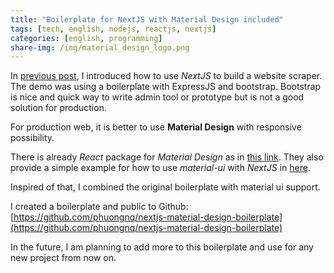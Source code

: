 ```yaml
---
title: "Boilerplate for NextJS with Material Design included"
tags: [tech, english, nodejs, reactjs, nextjs]
categories: [english, programming]
share-img: /img/material_design_logo.png
---
```


In [previous post](https://phuongnq.me/2018-01-27-web-scraper-with-nextjs/), I introduced how to use *NextJS* to build a website scraper. The demo was using a boilerplate with ExpressJS and bootstrap. Bootstrap is nice and quick way to write admin tool or prototype but is not a good solution for production.

For production web, it is better to use **Material Design** with responsive possibility.

There is already *React* package for *Material Design* as in [this link](http://www.material-ui.com/#/). They also provide a simple example for how to use *material-ui* with *NextJS* in [here](https://github.com/mui-org/material-ui/tree/v1-beta/examples/nextjs).

Inspired of that, I combined the original boilerplate with material ui support.

I created a boilerplate and public to Github: [https://github.com/phuongnq/nextjs-material-design-boilerplate](https://github.com/phuongnq/nextjs-material-design-boilerplate)

In the future, I am planning to add more to this boilerplate and use for any new project from now on.

<script async src="//pagead2.googlesyndication.com/pagead/js/adsbygoogle.js"></script>
<ins class="adsbygoogle"
     style="display:block; text-align:center;"
     data-ad-layout="in-article"
     data-ad-format="fluid"
     data-ad-client="ca-pub-2750437710821247"
     data-ad-slot="8905029259"></ins>
<script>
     (adsbygoogle = window.adsbygoogle || []).push({});
</script>